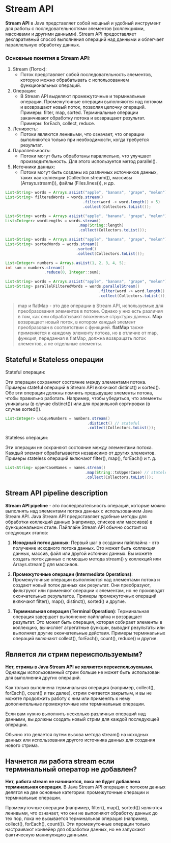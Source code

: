 # Stream API

**Stream API** в Java представляет собой мощный и удобный инструмент для работы с последовательностями элементов (коллекциями, массивами и другими данными). 
Stream API предоставляет декларативный способ выполнения операций над данными и облегчает параллельную обработку данных.

### Основные понятия в Stream API:

1. Stream (Поток):
    * Поток представляет собой последовательность элементов, которую можно обрабатывать с использованием функциональных операций.
2. Операции:
    * В Stream API выделяют промежуточные и терминальные операции.
      Промежуточные операции выполняются над потоком и возвращают новый поток, позволяя цепочку операций. Примеры: filter, map, sorted.
      Терминальные операции заканчивают обработку потока и возвращают результат. Примеры: forEach, collect, reduce.
3. Ленивость:
    * Потоки являются ленивыми, что означает, что операции выполняются только при необходимости, когда требуется результат.
4. Параллельность:
    * Потоки могут быть обработаны параллельно, что улучшает производительность. Для этого используется метод parallel().
5. Источники данных:
    * Потоки могут быть созданы из различных источников данных, таких как коллекции (Collection.stream()), массивы (Arrays.stream()), файлы (Files.lines()), и др.

```java Filter
List<String> words = Arrays.asList("apple", "banana", "grape", "melon");
List<String> filteredWords = words.stream()
                                  .filter(word -> word.length() > 5)
                                  .collect(Collectors.toList());

```

```java Map
List<String> words = Arrays.asList("apple", "banana", "grape", "melon");
List<Integer> wordLengths = words.stream()
                                .map(String::length)
                                .collect(Collectors.toList());
```

```java Sorting
List<String> words = Arrays.asList("apple", "banana", "grape", "melon");
List<String> sortedWords = words.stream()
                               .sorted()
                               .collect(Collectors.toList());
```

```java Reduce
List<Integer> numbers = Arrays.asList(1, 2, 3, 4, 5);
int sum = numbers.stream()
                 .reduce(0, Integer::sum);
```

```java Parallel
List<String> words = Arrays.asList("apple", "banana", "grape", "melon");
List<String> parallelFilteredWords = words.parallelStream()
                                         .filter(word -> word.length() > 5)
                                         .collect(Collectors.toList());
```

>map и flatMap - это две операции в Stream API, используемые для преобразования элементов в потоке. 
Однако у них есть различия в том, как они обрабатывают вложенные структуры данных.
**Map** возвращает новый поток, в котором каждый элемент преобразован в соответствии с функцией.
**flatMap** также применяется к каждому элементу потока, но в отличие от map, функция, переданная в flatMap, должна возвращать поток элементов, а не отдельные элементы.


## Stateful и Stateless операции

Stateful операции:

Эти операции сохраняют состояние между элементами потока.
Примеры stateful операций в Stream API включают distinct() и sorted(). 
Обе эти операции должны помнить предыдущие элементы потока, чтобы правильно работать. 
Например, чтобы убедиться, что элементы уникальны (в случае distinct()) или для правильной сортировки (в случае sorted()).

```java
List<Integer> uniqueNumbers = numbers.stream()
                                    .distinct() // stateful
                                    .collect(Collectors.toList());
```

Stateless операции:

Эти операции не сохраняют состояние между элементами потока.
Каждый элемент обрабатывается независимо от других элементов.
Примеры stateless операций включают filter(), map(), forEach() и т. д.

```java
List<String> upperCaseNames = names.stream()
                                   .map(String::toUpperCase) // stateless
                                   .collect(Collectors.toList());
```

## Stream API pipeline description

**Stream API pipeline** - это последовательность операций, которые можно выполнять над элементами потока данных с использованием Java Stream API. 
Java Stream API предоставляет удобные методы для обработки коллекций данных (например, списков или массивов) в функциональном стиле. 
Пайплайн Stream API обычно состоит из следующих этапов:

1) **Исходный поток данных**: Первый шаг в создании пайплайна - это получение исходного потока данных. 
Это может быть коллекция данных, массив, файл или другой источник данных. 
Вы можете создать поток данных с помощью метода stream() у коллекций или Arrays.stream() для массивов.

2) **Промежуточные операции (Intermediate Operations)**: Промежуточные операции выполняются над элементами потока и создают новый поток данных как результат. 
Они преобразуют, фильтруют или применяют операции к элементам, но не производят окончательных результатов.
Примеры промежуточных операций включают filter(), map(), distinct(), sorted() и другие.

3) **Терминальная операция (Terminal Operation)**: Терминальная операция завершает выполнение пайплайна и возвращает результат. 
Это может быть операция, которая собирает элементы в коллекцию, вычисляет агрегатные функции, выводит результаты или выполняет другие окончательные действия. 
Примеры терминальных операций включают collect(), forEach(), count(), reduce() и другие.

## Является ли стрим переиспользуемым?

**Нет, стримы в Java Stream API не являются переиспользуемыми.**
Однажды использованный стрим больше не может быть использован для выполнения других операций. 

Как только выполнена терминальная операция (например, collect(), forEach(), count() и так далее), стрим считается закрытым, и вы не можете продолжить работу с ним или применять к нему дополнительные промежуточные или терминальные операции.

Если вам нужно выполнить несколько различных операций над данными, вы должны создать новый стрим для каждой последующей операции. 

Обычно это делается путем вызова метода stream() на исходных данных или использования другого источника данных для создания нового стрима. 

## Начнется ли работа stream если терминальный оператор не добавлен?

**Нет, работа stream не начинается, пока не будет добавлена терминальная операция.**
В Java Stream API операции с потоком данных делятся на две основные категории: промежуточные операции и терминальные операции.

Промежуточные операции (например, filter(), map(), sorted()) являются ленивыми, что означает, что они не выполняют обработку данных до тех пор, пока не вызывается терминальная операция (например, collect(), forEach(), count()). 
Эти промежуточные операции только настраивают конвейер для обработки данных, но не запускают фактическую манипуляцию данными.